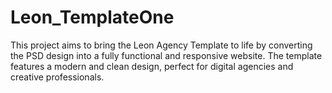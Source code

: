 # Leon_TemplateOne
This project aims to bring the Leon Agency Template to life by converting the PSD design into a fully functional and responsive website. The template features a modern and clean design, perfect for digital agencies and creative professionals.
